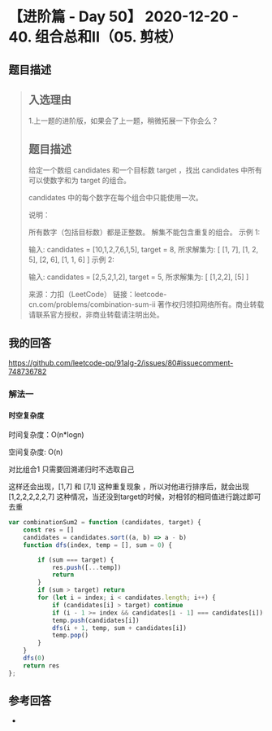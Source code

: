 # 【进阶篇 - Day 50】 2020-12-20 - 40. 组合总和II（05. 剪枝）

## 题目描述

> ## 入选理由
>
> 1.上一题的进阶版，如果会了上一题，稍微拓展一下你会么？
>
> ## 题目描述
>
> 给定一个数组 candidates 和一个目标数 target ，找出 candidates 中所有可以使数字和为 target 的组合。
>
> candidates 中的每个数字在每个组合中只能使用一次。
>
> 说明：
>
> 所有数字（包括目标数）都是正整数。
> 解集不能包含重复的组合。
> 示例 1:
>
> 输入: candidates = [10,1,2,7,6,1,5], target = 8,
> 所求解集为:
> [
> [1, 7],
> [1, 2, 5],
> [2, 6],
> [1, 1, 6]
> ]
> 示例 2:
>
> 输入: candidates = [2,5,2,1,2], target = 5,
> 所求解集为:
> [
> [1,2,2],
> [5]
> ]
>
> 来源：力扣（LeetCode）
> 链接：leetcode-cn.com/problems/combination-sum-ii
> 著作权归领扣网络所有。商业转载请联系官方授权，非商业转载请注明出处。

## 我的回答

https://github.com/leetcode-pp/91alg-2/issues/80#issuecomment-748736782

### 解法一

#### 时空复杂度

时间复杂度：O(n*logn)

空间复杂度:   O(n)

对比组合1 只需要回溯递归时不选取自己

这样还会出现，[1,7] 和 [7,1] 这种重复现象 ，所以对他进行排序后，就会出现[1,2,2,2,2,2,7] 这种情况，当还没到target的时候，对相邻的相同值进行跳过即可去重

```js
var combinationSum2 = function (candidates, target) {
    const res = []
    candidates = candidates.sort((a, b) => a - b)
    function dfs(index, temp = [], sum = 0) {

        if (sum === target) {
            res.push([...temp])
            return
        }
        if (sum > target) return
        for (let i = index; i < candidates.length; i++) {
            if (candidates[i] > target) continue
            if (i - 1 >= index && candidates[i - 1] === candidates[i]) continue
            temp.push(candidates[i])
            dfs(i + 1, temp, sum + candidates[i])
            temp.pop()
        }
    }
    dfs(0)
    return res
};
```



## 参考回答

- 
